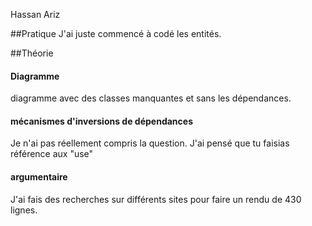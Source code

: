 Hassan Ariz

##Pratique
J'ai juste commencé à codé les entités.

##Théorie

#### Diagramme

diagramme avec des classes manquantes et sans les dépendances.

#### mécanismes d'inversions de dépendances

Je n'ai pas réellement compris la question. J'ai pensé que tu faisias référence aux "use"

#### argumentaire

J'ai fais des recherches sur différents sites pour faire un rendu de 430 lignes.

